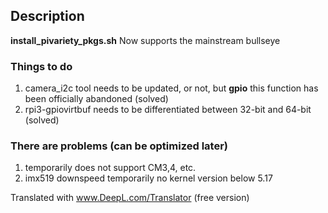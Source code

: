 ## Description
**install_pivariety_pkgs.sh**
Now supports the mainstream bullseye
### Things to do
1. camera_i2c tool needs to be updated, or not, but **gpio** this function has been officially abandoned (solved)
2. rpi3-gpiovirtbuf needs to be differentiated between 32-bit and 64-bit (solved)

### There are problems (can be optimized later)
1. temporarily does not support CM3,4, etc.
2. imx519 downspeed temporarily no kernel version below 5.17


Translated with www.DeepL.com/Translator (free version)